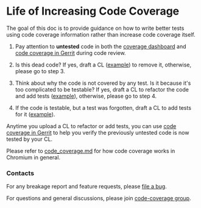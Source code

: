 # Life of Increasing Code Coverage

The goal of this doc is to provide guidance on how to write better tests using
code coverage information rather than increase code coverage itself.

1. Pay attention to **untested** code in both the
[coverage dashboard](https://analysis.chromium.org/coverage/p/chromium) and
[code coverage in Gerrit](code_coverage_in_gerrit.md) during code review.

2. Is this dead code? If yes, draft a CL
([example](https://chromium-review.googlesource.com/c/chromium/src/+/1550769))
to remove it, otherwise, please go to step 3.

3. Think about why the code is not covered by any test. Is it because it's
too complicated to be testable? If yes, draft a CL to refactor the code and add
tests ([example](https://chromium-review.googlesource.com/c/chromium/src/+/1558233)),
otherwise, please go to step 4.

4. If the code is testable, but a test was forgotten, draft a CL to add
tests for it ([example](https://chromium-review.googlesource.com/c/chromium/src/+/1447030)).

Anytime you upload a CL to refactor or add tests, you can use
[code coverage in Gerrit](code_coverage_in_gerrit.md) to help you verify the
previously untested code is now tested by your CL.

Please refer to [code_coverage.md](code_coverage.md) for how code coverage works
in Chromium in general.

### Contacts

For any breakage report and feature requests, please
[file a bug](https://bugs.chromium.org/p/chromium/issues/entry?components=Infra%3ETest%3ECodeCoverage).

For questions and general discussions, please join
[code-coverage group](https://groups.google.com/a/chromium.org/forum/#!forum/code-coverage).
